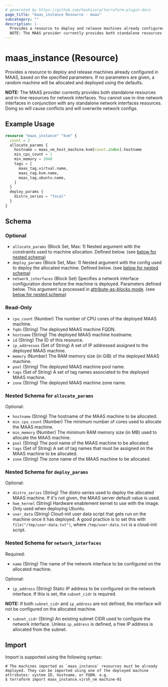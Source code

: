 ```yaml
---
# generated by https://github.com/hashicorp/terraform-plugin-docs
page_title: "maas_instance Resource - maas"
subcategory: ""
description: |-
  Provides a resource to deploy and release machines already configured in MAAS, based on the specified parameters. If no parameters are given, a random machine will be allocated and deployed using the defaults.
  NOTE: The MAAS provider currently provides both standalone resources and in-line resources for network interfaces. You cannot use in-line network interfaces in conjunction with any standalone network interfaces resources. Doing so will cause conflicts and will overwrite network configs.
---
```


# maas_instance (Resource)

Provides a resource to deploy and release machines already configured in MAAS, based on the specified parameters. If no parameters are given, a random machine will be allocated and deployed using the defaults.

**NOTE:** The MAAS provider currently provides both standalone resources and in-line resources for network interfaces. You cannot use in-line network interfaces in conjunction with any standalone network interfaces resources. Doing so will cause conflicts and will overwrite network configs.

## Example Usage

```terraform
resource "maas_instance" "kvm" {
  count = 2
  allocate_params {
    hostname = maas_vm_host_machine.kvm[count.index].hostname
    min_cpu_count = 1
    min_memory = 2048
    tags = [
      maas_tag.virtual.name,
      maas_tag.kvm.name,
      maas_tag.ubuntu.name,
    ]
  }
  deploy_params {
    distro_series = "focal"
  }
}
```

<!-- schema generated by tfplugindocs -->
## Schema

### Optional

- `allocate_params` (Block Set, Max: 1) Nested argument with the constraints used to machine allocation. Defined below. (see [below for nested schema](#nestedblock--allocate_params))
- `deploy_params` (Block Set, Max: 1) Nested argument with the config used to deploy the allocated machine. Defined below. (see [below for nested schema](#nestedblock--deploy_params))
- `network_interfaces` (Block Set) Specifies a network interface configuration done before the machine is deployed. Parameters defined below. This argument is processed in [attribute-as-blocks mode](https://www.terraform.io/docs/configuration/attr-as-blocks.html). (see [below for nested schema](#nestedblock--network_interfaces))

### Read-Only

- `cpu_count` (Number) The number of CPU cores of the deployed MAAS machine.
- `fqdn` (String) The deployed MAAS machine FQDN.
- `hostname` (String) The deployed MAAS machine hostname.
- `id` (String) The ID of this resource.
- `ip_addresses` (Set of String) A set of IP addressed assigned to the deployed MAAS machine.
- `memory` (Number) The RAM memory size (in GiB) of the deployed MAAS machine.
- `pool` (String) The deployed MAAS machine pool name.
- `tags` (Set of String) A set of tag names associated to the deployed MAAS machine.
- `zone` (String) The deployed MAAS machine zone name.

<a id="nestedblock--allocate_params"></a>
### Nested Schema for `allocate_params`

Optional:

- `hostname` (String) The hostname of the MAAS machine to be allocated.
- `min_cpu_count` (Number) The minimum number of cores used to allocate the MAAS machine.
- `min_memory` (Number) The minimum RAM memory size (in MB) used to allocate the MAAS machine.
- `pool` (String) The pool name of the MAAS machine to be allocated.
- `tags` (Set of String) A set of tag names that must be assigned on the MAAS machine to be allocated.
- `zone` (String) The zone name of the MAAS machine to be allocated.


<a id="nestedblock--deploy_params"></a>
### Nested Schema for `deploy_params`

Optional:

- `distro_series` (String) The distro series used to deploy the allocated MAAS machine. If it's not given, the MAAS server default value is used.
- `hwe_kernel` (String) Hardware enablement kernel to use with the image. Only used when deploying Ubuntu.
- `user_data` (String) Cloud-init user data script that gets run on the machine once it has deployed. A good practice is to set this with `file("/tmp/user-data.txt")`, where `/tmp/user-data.txt` is a cloud-init script.


<a id="nestedblock--network_interfaces"></a>
### Nested Schema for `network_interfaces`

Required:

- `name` (String) The name of the network interface to be configured on the allocated machine.

Optional:

- `ip_address` (String) Static IP address to be configured on the network interface. If this is set, the `subnet_cidr` is required.

**NOTE:** If both `subnet_cidr` and `ip_address` are not defined, the interface will not be configured on the allocated machine.
- `subnet_cidr` (String) An existing subnet CIDR used to configure the network interface. Unless `ip_address` is defined, a free IP address is allocated from the subnet.

## Import

Import is supported using the following syntax:

```shell
# The machines imported as `maas_instance` resources must be already deployed. They can be imported using one of the deployed machine attributes: system ID, hostname, or FQDN. e.g.
$ terraform import maas_instance.virsh_vm machine-01
```
